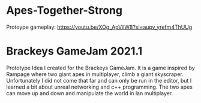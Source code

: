 # Apes-Together-Strong

Protoype gameplay: https://youtu.be/XOg_ApVilW8?si=aupv_yrefm4ThUUg

# Brackeys GameJam 2021.1
Prototype Idea I created for the Brackeys GameJam.
It is a game inspired by Rampage where two giant apes in multiplayer,
climb a giant skyscraper.
Unfortunately I did not come that far and can only be run in the editor, but I learned a bit about unreal networking and c++ programming. The two apes can move up and down and manipulate the world in lan multiplayer. 
